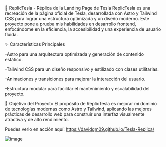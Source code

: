 🚀 ReplicTesla - Réplica de la Landing Page de Tesla
ReplicTesla es una recreación de la página oficial de Tesla, desarrollada con Astro y Tailwind CSS para lograr una estructura optimizada y un diseño moderno. Este proyecto pone a prueba mis habilidades en desarrollo frontend, enfocándome en la eficiencia, la accesibilidad y una experiencia de usuario fluida.

✨ Características Principales

-Astro para una arquitectura optimizada y generación de contenido estático.

-Tailwind CSS para un diseño responsivo y estilizado con clases utilitarias.

-Animaciones y transiciones para mejorar la interacción del usuario.

-Estructura modular para facilitar el mantenimiento y escalabilidad del proyecto.

🎯 Objetivo del Proyecto
El propósito de ReplicTesla es mejorar mi dominio de tecnologías modernas como Astro y Tailwind, aplicando las mejores prácticas de desarrollo web para construir una interfaz visualmente atractiva y de alto rendimiento.

Puedes verlo en acción aquí: https://davidgm09.github.io/Tesla-Replica/

![image](https://github.com/user-attachments/assets/ff1dd00b-1327-4723-ba9a-6b315cecc38d)

